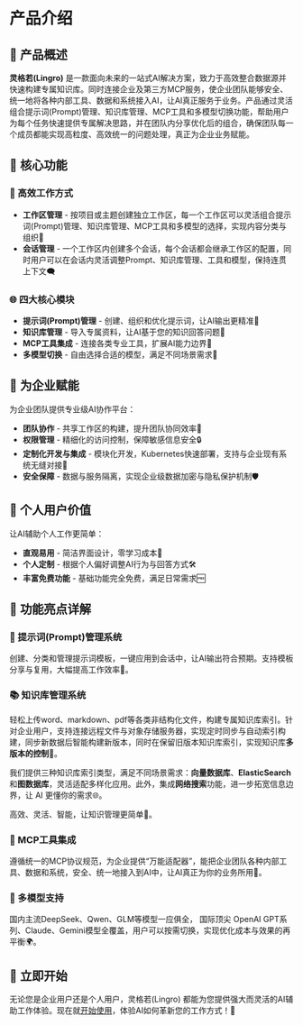 #  产品介绍

## 📝 产品概述

**灵格若(Lingro)** 是一款面向未来的一站式AI解决方案，致力于高效整合数据源并快速构建专属知识库。同时连接企业及第三方MCP服务，使企业团队能够安全、统一地将各种内部工具、数据和系统接入AI，让AI真正服务于业务。产品通过灵活组合提示词(Prompt)管理、知识库管理、MCP工具和多模型切换功能，帮助用户为每个任务快速提供专属解决思路，并在团队内分享优化后的组合，确保团队每一个成员都能实现高粒度、高效统一的问题处理，真正为企业业务赋能。

## 💼 核心功能

### 🚀 高效工作方式

- **工作区管理** - 按项目或主题创建独立工作区，每一个工作区可以灵活组合提示词(Prompt)管理、知识库管理、MCP工具和多模型的选择，实现内容分类与组织📂
- **会话管理** - 一个工作区内创建多个会话，每个会话都会继承工作区的配置，同时用户可以在会话内灵活调整Prompt、知识库管理、工具和模型，保持连贯上下文🗨️

### 🌐 四大核心模块

- **提示词(Prompt)管理** - 创建、组织和优化提示词，让AI输出更精准🎯
- **知识库管理** - 导入专属资料，让AI基于您的知识回答问题📖
- **MCP工具集成** - 连接各类专业工具，扩展AI能力边界🔗
- **多模型切换** - 自由选择合适的模型，满足不同场景需求🔄

## 🏢 为企业赋能

为企业团队提供专业级AI协作平台：

- **团队协作** - 共享工作区的构建，提升团队协同效率🤝
- **权限管理** - 精细化的访问控制，保障敏感信息安全🔒
- **定制化开发与集成** - 模块化开发，Kubernetes快速部署，支持与企业现有系统无缝对接🔧
- **安全保障** - 数据与服务隔离，实现企业级数据加密与隐私保护机制🛡️

## 👤 个人用户价值

让AI辅助个人工作更简单：

- **直观易用** - 简洁界面设计，零学习成本👀
- **个人定制** - 根据个人偏好调整AI行为与回答方式🛠️
- **丰富免费功能** - 基础功能完全免费，满足日常需求🆓

## 🌟 功能亮点详解

### 🔧 提示词(Prompt)管理系统
创建、分类和管理提示词模板，一键应用到会话中，让AI输出符合预期。支持模板分享与复用，大幅提高工作效率🚀。

### 📚 知识库管理系统
轻松上传word、markdown、pdf等各类非结构化文件，构建专属知识库索引。针对企业用户，支持连接远程文件与对象存储服务器，实现定时同步与自动索引构建，同步新数据后智能构建新版本，同时在保留旧版本知识库索引，实现知识库**多版本的控制**🔄。

我们提供三种知识库索引类型，满足不同场景需求：**向量数据库**、**ElasticSearch** 和**图数据库**，灵活适配多样化应用。此外，集成**网络搜索**功能，进一步拓宽信息边界，让 AI 更懂你的需求🌐。

高效、灵活、智能，让知识管理更简单🧠。

### 🔌 MCP工具集成
遵循统一的MCP协议规范，为企业提供“万能适配器”，能把企业团队各种内部工具、数据和系统，安全、统一地接入到AI中，让AI真正为你的业务所用🔗。

### 🔄 多模型支持
国内主流DeepSeek、Qwen、GLM等模型一应俱全， 国际顶尖 OpenAI GPT系列、Claude、Gemini模型全覆盖，用户可以按需切换，实现优化成本与效果的再平衡🌍。

## 🚀 立即开始
无论您是企业用户还是个人用户，灵格若(Lingro) 都能为您提供强大而灵活的AI辅助工作体验。现在就[开始使用](https://chat.i-lingro.com/#/index)，体验AI如何革新您的工作方式！🌟